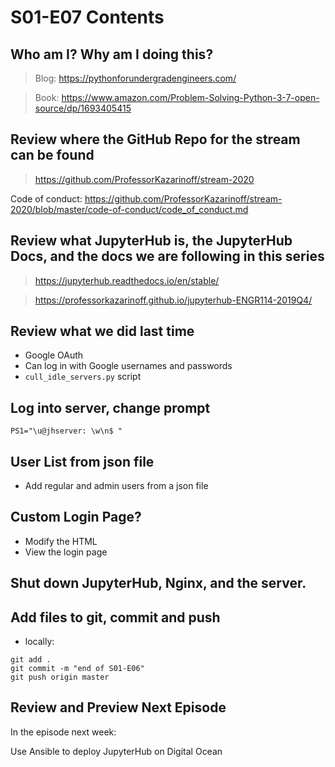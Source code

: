 # S01-E07 Contents

## Who am I? Why am I doing this?

 > Blog: https://pythonforundergradengineers.com/

 > Book: https://www.amazon.com/Problem-Solving-Python-3-7-open-source/dp/1693405415

## Review where the GitHub Repo for the stream can be found

 > https://github.com/ProfessorKazarinoff/stream-2020

Code of conduct: https://github.com/ProfessorKazarinoff/stream-2020/blob/master/code-of-conduct/code_of_conduct.md

## Review what JupyterHub is, the JupyterHub Docs, and the docs we are following in this series

 > https://jupyterhub.readthedocs.io/en/stable/

 > https://professorkazarinoff.github.io/jupyterhub-ENGR114-2019Q4/

## Review what we did last time

 - Google OAuth
 - Can log in with Google usernames and passwords
 - ```cull_idle_servers.py``` script

## Log into server, change prompt

```
PS1="\u@jhserver: \w\n$ "
```

## User List from json file

- Add regular and admin users from a json file

## Custom Login Page?

- Modify the HTML
- View the login page

## Shut down JupyterHub, Nginx, and the server.

## Add files to git, commit and push

 - locally:

```
git add .
git commit -m "end of S01-E06"
git push origin master
```

## Review and Preview Next Episode

In the episode next week:

Use Ansible to deploy JupyterHub on Digital Ocean
